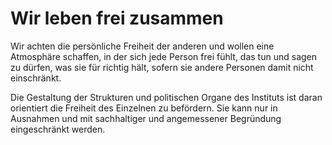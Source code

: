 <!---
   NAME - The NAME of this project is:
ethos

  FILE - The FILENAME of the current file is:
/v2a5.md

  CREATION - This project was CREATED on:
2017-01-28-16:15:00 UTC

  MODIFICATION - This project was last MODIFIED on:
2017-01-28-16:15:00 UTC

  VERSION - The current VERSION of this project is:
<git-commit-hash>-2017-01-28-16:15:00 UTC

  CREATOR(S) - This project was CREATED by:
Michael Czechowski, Martin Maga

  CONTACT - You can CONTACT the creator(s) or developer(s) of this project at:
E-Mail: mail@martinmaga.de

  COPYRIGHT - The COPYRIGHT holder of this project is:
COPYRIGHT (c) 2016 Martin Maga

  LICENSE - This project is LICENSED under the following license:
Martin Maga 2016 CC BY-SA 4.0 https://creativecommons.org

  SUBFILE – This is a SUBFILE! For more INFORMATION on this project go to:
/README.md
--->
# Wir leben frei zusammen

Wir achten die persönliche Freiheit der anderen und wollen eine Atmosphäre schaffen, in der sich jede Person frei fühlt, das tun und sagen zu dürfen, was sie für richtig hält, sofern sie andere Personen damit nicht einschränkt.

Die Gestaltung der Strukturen und politischen Organe des Instituts ist daran orientiert die Freiheit des Einzelnen zu befördern.
Sie kann nur in Ausnahmen und mit sachhaltiger und angemessener Begründung eingeschränkt werden.

